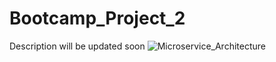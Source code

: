 # Bootcamp_Project_2
Description will be updated soon
![Microservice_Architecture](https://user-images.githubusercontent.com/38107197/150517781-26a9737f-dc58-4433-8909-d114fe370915.png)

